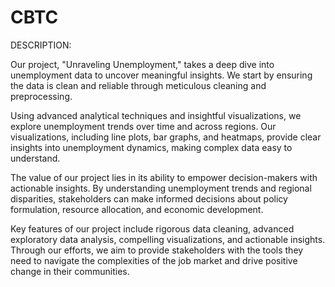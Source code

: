 # CBTC

DESCRIPTION:

Our project, "Unraveling Unemployment," takes a deep dive into unemployment data to uncover meaningful insights. We start by ensuring the data is clean and reliable through meticulous cleaning and preprocessing.

Using advanced analytical techniques and insightful visualizations, we explore unemployment trends over time and across regions. Our visualizations, including line plots, bar graphs, and heatmaps, provide clear insights into unemployment dynamics, making complex data easy to understand.

The value of our project lies in its ability to empower decision-makers with actionable insights. By understanding unemployment trends and regional disparities, stakeholders can make informed decisions about policy formulation, resource allocation, and economic development.

Key features of our project include rigorous data cleaning, advanced exploratory data analysis, compelling visualizations, and actionable insights. Through our efforts, we aim to provide stakeholders with the tools they need to navigate the complexities of the job market and drive positive change in their communities.
